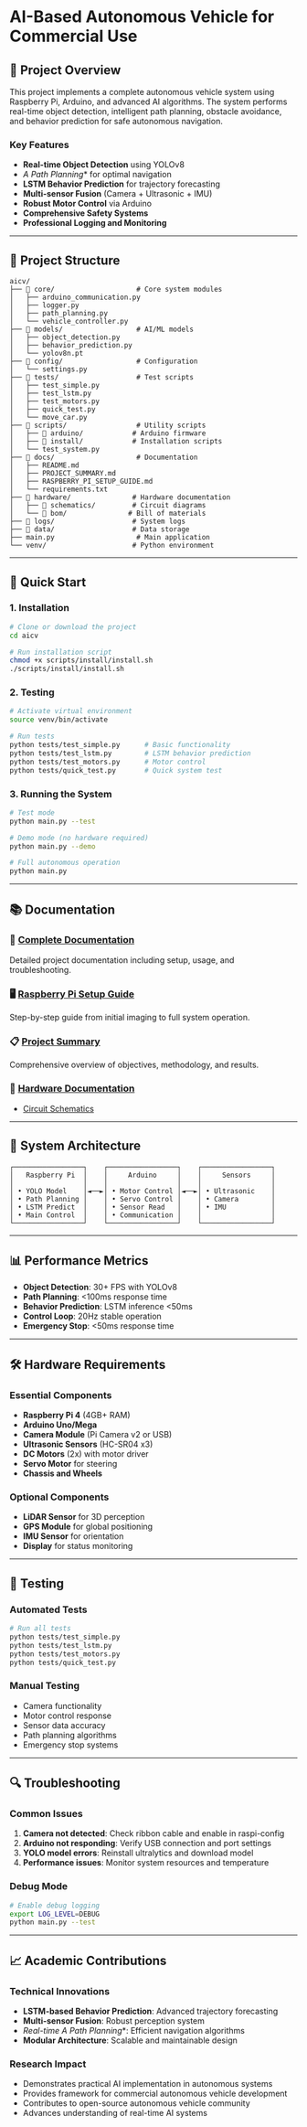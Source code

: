 # AI-Based Autonomous Vehicle for Commercial Use




## 🚗 Project Overview

This project implements a complete autonomous vehicle system using Raspberry Pi, Arduino, and advanced AI algorithms. The system performs real-time object detection, intelligent path planning, obstacle avoidance, and behavior prediction for safe autonomous navigation.

### Key Features
- **Real-time Object Detection** using YOLOv8
- **A* Path Planning** for optimal navigation
- **LSTM Behavior Prediction** for trajectory forecasting
- **Multi-sensor Fusion** (Camera + Ultrasonic + IMU)
- **Robust Motor Control** via Arduino
- **Comprehensive Safety Systems**
- **Professional Logging and Monitoring**

---

## 📁 Project Structure

```
aicv/
├── 📁 core/                    # Core system modules
│   ├── arduino_communication.py
│   ├── logger.py
│   ├── path_planning.py
│   └── vehicle_controller.py
├── 📁 models/                  # AI/ML models
│   ├── object_detection.py
│   ├── behavior_prediction.py
│   └── yolov8n.pt
├── 📁 config/                  # Configuration
│   └── settings.py
├── 📁 tests/                   # Test scripts
│   ├── test_simple.py
│   ├── test_lstm.py
│   ├── test_motors.py
│   ├── quick_test.py
│   └── move_car.py
├── 📁 scripts/                 # Utility scripts
│   ├── 📁 arduino/            # Arduino firmware
│   ├── 📁 install/            # Installation scripts
│   └── test_system.py
├── 📁 docs/                    # Documentation
│   ├── README.md
│   ├── PROJECT_SUMMARY.md
│   ├── RASPBERRY_PI_SETUP_GUIDE.md
│   └── requirements.txt
├── 📁 hardware/               # Hardware documentation
│   ├── 📁 schematics/         # Circuit diagrams
│   └── 📁 bom/               # Bill of materials
├── 📁 logs/                   # System logs
├── 📁 data/                   # Data storage
├── main.py                    # Main application
└── venv/                     # Python environment
```

---

## 🚀 Quick Start

### 1. Installation
```bash
# Clone or download the project
cd aicv

# Run installation script
chmod +x scripts/install/install.sh
./scripts/install/install.sh
```

### 2. Testing
```bash
# Activate virtual environment
source venv/bin/activate

# Run tests
python tests/test_simple.py      # Basic functionality
python tests/test_lstm.py        # LSTM behavior prediction
python tests/test_motors.py      # Motor control
python tests/quick_test.py       # Quick system test
```

### 3. Running the System
```bash
# Test mode
python main.py --test

# Demo mode (no hardware required)
python main.py --demo

# Full autonomous operation
python main.py
```

---

## 📚 Documentation

### 📖 [Complete Documentation](docs/README.md)
Detailed project documentation including setup, usage, and troubleshooting.

### 🖥️ [Raspberry Pi Setup Guide](docs/RASPBERRY_PI_SETUP_GUIDE.md)
Step-by-step guide from initial imaging to full system operation.

### 📋 [Project Summary](docs/PROJECT_SUMMARY.md)
Comprehensive overview of objectives, methodology, and results.

### 🔧 [Hardware Documentation](hardware/)
- [Circuit Schematics](hardware/schematics/)

---

## 🔧 System Architecture

```
┌─────────────────┐    ┌─────────────────┐    ┌─────────────────┐
│   Raspberry Pi  │    │     Arduino     │    │     Sensors     │
│                 │    │                 │    │                 │
│ • YOLO Model    │◄──►│ • Motor Control │◄──►│ • Ultrasonic    │
│ • Path Planning │    │ • Servo Control │    │ • Camera        │
│ • LSTM Predict  │    │ • Sensor Read   │    │ • IMU           │
│ • Main Control  │    │ • Communication │    │                 │
└─────────────────┘    └─────────────────┘    └─────────────────┘
```

---

## 📊 Performance Metrics

- **Object Detection**: 30+ FPS with YOLOv8
- **Path Planning**: <100ms response time
- **Behavior Prediction**: LSTM inference <50ms
- **Control Loop**: 20Hz stable operation
- **Emergency Stop**: <50ms response time

---

## 🛠️ Hardware Requirements

### Essential Components
- **Raspberry Pi 4** (4GB+ RAM)
- **Arduino Uno/Mega**
- **Camera Module** (Pi Camera v2 or USB)
- **Ultrasonic Sensors** (HC-SR04 x3)
- **DC Motors** (2x) with motor driver
- **Servo Motor** for steering
- **Chassis and Wheels**

### Optional Components
- **LiDAR Sensor** for 3D perception
- **GPS Module** for global positioning
- **IMU Sensor** for orientation
- **Display** for status monitoring

---

## 🧪 Testing

### Automated Tests
```bash
# Run all tests
python tests/test_simple.py
python tests/test_lstm.py
python tests/test_motors.py
python tests/quick_test.py
```

### Manual Testing
- Camera functionality
- Motor control response
- Sensor data accuracy
- Path planning algorithms
- Emergency stop systems

---

## 🔍 Troubleshooting

### Common Issues
1. **Camera not detected**: Check ribbon cable and enable in raspi-config
2. **Arduino not responding**: Verify USB connection and port settings
3. **YOLO model errors**: Reinstall ultralytics and download model
4. **Performance issues**: Monitor system resources and temperature

### Debug Mode
```bash
# Enable debug logging
export LOG_LEVEL=DEBUG
python main.py --test
```

---

## 📈 Academic Contributions

### Technical Innovations
- **LSTM-based Behavior Prediction**: Advanced trajectory forecasting
- **Multi-sensor Fusion**: Robust perception system
- **Real-time A* Path Planning**: Efficient navigation algorithms
- **Modular Architecture**: Scalable and maintainable design

### Research Impact
- Demonstrates practical AI implementation in autonomous systems
- Provides framework for commercial autonomous vehicle development
- Contributes to open-source autonomous vehicle community
- Advances understanding of real-time AI systems

